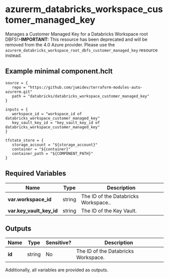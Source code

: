 # azurerm_databricks_workspace_customer_managed_key

Manages a Customer Managed Key for a Databricks Workspace root DBFS!>**IMPORTANT:** This resource has been deprecated and will be removed from the 4.0 Azure provider. Please use the `azurerm_databricks_workspace_root_dbfs_customer_managed_key` resource instead.

## Example minimal component.hclt

```hcl
source = {
   repo = "https://github.com/jumidev/terraform-modules-auto-azurerm.git" 
   path = "databricks/databricks_workspace_customer_managed_key" 
}

inputs = {
   workspace_id = "workspace_id of databricks_workspace_customer_managed_key" 
   key_vault_key_id = "key_vault_key_id of databricks_workspace_customer_managed_key" 
}

tfstate_store = {
   storage_account = "${storage_account}" 
   container = "${container}" 
   container_path = "${COMPONENT_PATH}" 
}

```

## Required Variables

| Name | Type |  Description |
| ---- | --------- |  ----------- |
| **var.workspace_id** | string |  The ID of the Databricks Workspace.. | 
| **var.key_vault_key_id** | string |  The ID of the Key Vault. | 



## Outputs

| Name | Type | Sensitive? | Description |
| ---- | ---- | --------- | --------- |
| **id** | string | No  | The ID of the Databricks Workspace. | 

Additionally, all variables are provided as outputs.
